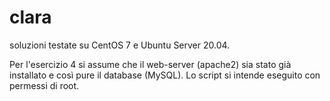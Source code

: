 # clara

soluzioni testate su CentOS 7 e Ubuntu Server 20.04. 

Per l'esercizio 4 si assume che il web-server (apache2) sia stato già installato e così pure il database (MySQL). 
Lo script si intende eseguito con permessi di root. 
